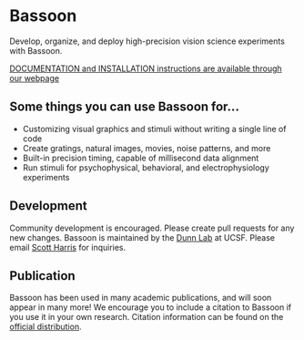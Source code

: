 <h1>Bassoon</h1>
<p>Develop, organize, and deploy high-precision vision science experiments with Bassoon.</p>

<p><a href="https://scottharris17.github.io/Bassoon/" target="_h">DOCUMENTATION and INSTALLATION instructions are available through our webpage</a></p>

<h2>Some things you can use Bassoon for...</h2>
<ul>
  <li>Customizing visual graphics and stimuli without writing a single line of code</li>
  <li>Create gratings, natural images, movies, noise patterns, and more</li>
  <li>Built-in precision timing, capable of millisecond data alignment</li>
  <li>Run stimuli for psychophysical, behavioral, and electrophysiology experiments</li>
</ul>

<h2>Development</h2>
<p>Community development is encouraged. Please create pull requests for any new changes. Bassoon is maintained by the <a href="https://dunnlab.ucsf.edu" target="_h">Dunn Lab</a> at UCSF. Please email <a href="mailto:scott.harris@ucsf.edu">Scott Harris</a> for inquiries.</p>

<h2>Publication</h2>
Bassoon has been used in many academic publications, and will soon appear in many more! We encourage you to include a citation to Bassoon if you use it in your own research. Citation information can be found on the <a href="https://zenodo.org/doi/10.5281/zenodo.6757604" target="_h">official distribution</a>.</p>
